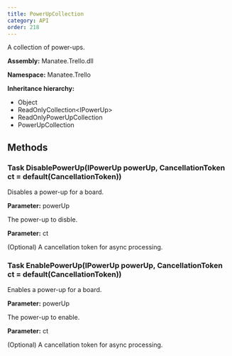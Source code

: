 ```yaml
---
title: PowerUpCollection
category: API
order: 218
---
```


A collection of power-ups.

**Assembly:** Manatee.Trello.dll

**Namespace:** Manatee.Trello

**Inheritance hierarchy:**

- Object
- ReadOnlyCollection&lt;IPowerUp&gt;
- ReadOnlyPowerUpCollection
- PowerUpCollection

## Methods

### Task DisablePowerUp(IPowerUp powerUp, CancellationToken ct = default(CancellationToken))

Disables a power-up for a board.

**Parameter:** powerUp

The power-up to disble.

**Parameter:** ct

(Optional) A cancellation token for async processing.

### Task EnablePowerUp(IPowerUp powerUp, CancellationToken ct = default(CancellationToken))

Enables a power-up for a board.

**Parameter:** powerUp

The power-up to enable.

**Parameter:** ct

(Optional) A cancellation token for async processing.


